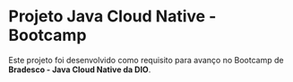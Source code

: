# Projeto Java Cloud Native - Bootcamp

Este projeto foi desenvolvido como requisito para avanço no Bootcamp de **Bradesco - Java Cloud Native da DIO**.